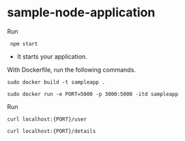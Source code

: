 # sample-node-application

Run  
   
     npm start
  
 - It starts your application.
 
 With Dockerfile, run the following commands.
    
    sudo docker build -t sampleapp .
    
    sudo docker run -e PORT=5000 -p 3000:5000 -itd sampleapp
    
Run

    curl localhost:{PORT}/user

    curl localhost:{PORT}/details
